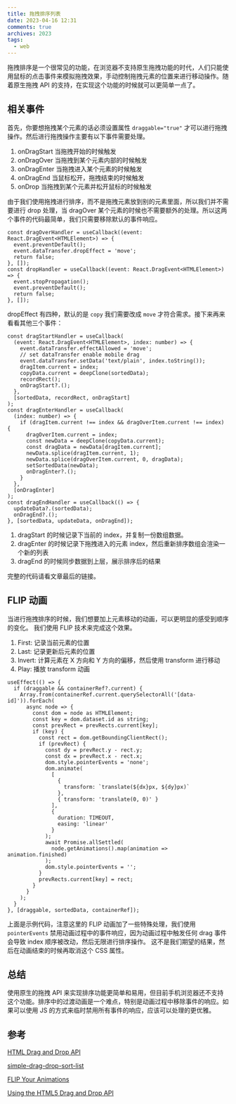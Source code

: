 ```yaml
---
title: 拖拽排序列表
date: 2023-04-16 12:31
comments: true
archives: 2023
tags:
  - web
---
```


拖拽排序是一个很常见的功能，在浏览器不支持原生拖拽功能的时代，人们只能使用鼠标的点击事件来模拟拖拽效果，手动控制拖拽元素的位置来进行移动操作。随着原生拖拽 API 的支持，在实现这个功能的时候就可以更简单一点了。

## 相关事件

首先，你要想拖拽某个元素的话必须设置属性 `draggable="true"` 才可以进行拖拽操作。然后进行拖拽操作主要有以下事件需要处理。

1. onDragStart 当拖拽开始的时候触发
2. onDragOver 当拖拽到某个元素内部的时候触发
3. onDragEnter 当拖拽进入某个元素的时候触发
4. onDragEnd 当鼠标松开，拖拽结束的时候触发
5. onDrop 当拖拽到某个元素并松开鼠标的时候触发

由于我们使用拖拽进行排序，而不是拖拽元素放到别的元素里面，所以我们并不需要进行 drop 处理，当 dragOver 某个元素的时候也不需要额外的处理。所以这两个事件的代码最简单，我们只需要移除默认的事件响应。

```tsx
const dragOverHandler = useCallback((event: React.DragEvent<HTMLElement>) => {
  event.preventDefault();
  event.dataTransfer.dropEffect = 'move';
  return false;
}, []);
const dropHandler = useCallback((event: React.DragEvent<HTMLElement>) => {
  event.stopPropagation();
  event.preventDefault();
  return false;
}, []);
```

dropEffect 有四种，默认的是 `copy` 我们需要改成 `move` 才符合需求。接下来再来看看其他三个事件：

```tsx
const dragStartHandler = useCallback(
  (event: React.DragEvent<HTMLElement>, index: number) => {
    event.dataTransfer.effectAllowed = 'move';
    // set dataTransfer enable mobile drag
    event.dataTransfer.setData('text/plain', index.toString());
    dragItem.current = index;
    copyData.current = deepClone(sortedData);
    recordRect();
    onDragStart?.();
  },
  [sortedData, recordRect, onDragStart]
);
const dragEnterHandler = useCallback(
  (index: number) => {
    if (dragItem.current !== index && dragOverItem.current !== index) {
      dragOverItem.current = index;
      const newData = deepClone(copyData.current);
      const dragData = newData[dragItem.current];
      newData.splice(dragItem.current, 1);
      newData.splice(dragOverItem.current, 0, dragData);
      setSortedData(newData);
      onDragEnter?.();
    }
  },
  [onDragEnter]
);
const dragEndHandler = useCallback(() => {
  updateData?.(sortedData);
  onDragEnd?.();
}, [sortedData, updateData, onDragEnd]);
```

1. dragStart 的时候记录下当前的 index，并复制一份数组数据。
2. dragEnter 的时候记录下拖拽进入的元素 index，然后重新排序数组会渲染一个新的列表
3. dragEnd 的时候同步数据到上层，展示排序后的结果

完整的代码请看文章最后的链接。

## FLIP 动画

当进行拖拽排序的时候，我们想要加上元素移动的动画，可以更明显的感受到顺序的变化。 我们使用 FLIP 技术来完成这个效果。

1. First: 记录当前元素的位置
2. Last: 记录更新后元素的位置
3. Invert: 计算元素在 X 方向和 Y 方向的偏移，然后使用 transform 进行移动
4. Play: 播放 transform 动画

```tsx
useEffect(() => {
  if (draggable && containerRef?.current) {
    Array.from(containerRef.current.querySelectorAll('[data-id]')).forEach(
      async node => {
        const dom = node as HTMLElement;
        const key = dom.dataset.id as string;
        const prevRect = prevRects.current[key];
        if (key) {
          const rect = dom.getBoundingClientRect();
          if (prevRect) {
            const dy = prevRect.y - rect.y;
            const dx = prevRect.x - rect.x;
            dom.style.pointerEvents = 'none';
            dom.animate(
              [
                {
                  transform: `translate(${dx}px, ${dy}px)`
                },
                { transform: 'translate(0, 0)' }
              ],
              {
                duration: TIMEOUT,
                easing: 'linear'
              }
            );
            await Promise.allSettled(
              node.getAnimations().map(animation => animation.finished)
            );
            dom.style.pointerEvents = '';
          }
          prevRects.current[key] = rect;
        }
      }
    );
  }
}, [draggable, sortedData, containerRef]);
```

上面是示例代码，注意这里的 FLIP 动画加了一些特殊处理，我们使用 `pointerEvents` 禁用动画过程中的事件响应，因为动画过程中触发任何 drag 事件会导致 index 顺序被改动，然后无限进行排序操作。
这不是我们期望的结果，然后在动画结束的时候再取消这个 CSS 属性。

## 总结

使用原生的拖拽 API 来实现排序功能更简单和易用，但目前手机浏览器还不支持这个功能。排序中的过渡动画是一个难点，特别是动画过程中移除事件的响应。如果可以使用 JS 的方式来临时禁用所有事件的响应，应该可以处理的更优雅。

## 参考

[HTML Drag and Drop API](https://developer.mozilla.org/en-US/docs/Web/API/HTML_Drag_and_Drop_API)

[simple-drag-drop-sort-list](https://github.com/acgotaku/simple-drag-drop-sort-list)

[FLIP Your Animations](https://aerotwist.com/blog/flip-your-animations/)

[Using the HTML5 Drag and Drop API](https://web.dev/drag-and-drop/)
